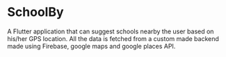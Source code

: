 # SchoolBy

A Flutter application that can suggest schools nearby the user based on his/her GPS location. All the data is fetched from a custom made backend made using Firebase, google maps and google places API.
